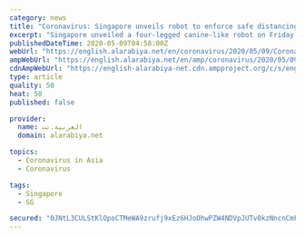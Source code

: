 ```yaml
---
category: news
title: "Coronavirus: Singapore unveils robot to enforce safe distancing among park-goers"
excerpt: "Singapore unveiled a four-legged canine-like robot on Friday to remind park-goers to maintain social distancing. The robot, named “Spot,” could be seen patrolling Bishan-Ang Mo Kio Park on Friday afternoon as part of a two-week trial-run held by the National Parks Board and the Smart Nation and Digital Government Group,"
publishedDateTime: 2020-05-09T04:58:00Z
webUrl: "https://english.alarabiya.net/en/coronavirus/2020/05/09/Coronavirus-Singapore-unveils-robot-to-enforce-safe-distancing-among-park-goers"
ampWebUrl: "https://english.alarabiya.net/en/amp/coronavirus/2020/05/09/Coronavirus-Singapore-unveils-robot-to-enforce-safe-distancing-among-park-goers"
cdnAmpWebUrl: "https://english-alarabiya-net.cdn.ampproject.org/c/s/english.alarabiya.net/en/amp/coronavirus/2020/05/09/Coronavirus-Singapore-unveils-robot-to-enforce-safe-distancing-among-park-goers"
type: article
quality: 50
heat: 50
published: false

provider:
  name: العربية.نت
  domain: alarabiya.net

topics:
  - Coronavirus in Asia
  - Coronavirus

tags:
  - Singapore
  - SG

secured: "0JNtL3CULStKlOpoCTMeWA9zrufj9xEz6HJoOhwPZW4NDVpJUTv0kzNncnCmFm8nHDyImbecwAp0USJsuGHU7qnwNVJ1OAoTXi/Z7u62n3we4ZAi+AUez6xMXDcalRI92SGyai4F7GQ0dUtAgJ6lRz15MXfGVEw/FNiGay9SWqt8ZChF50Sq3fWcrt/QH+BpZw4mUpsTmX4OTdZehOotzQN9MPZkKHC0+mrDrwhI0TD7FWS9+WOpu89e9nQRymylQBDtwyJQtIlLDsDTzmlsYQ5yZjXuFSvJC9y02j+dO/pVNqb2cRYF8V4ZPK/4QRat;F8+XFfIPE85ifbQa44esDQ=="
---
```



